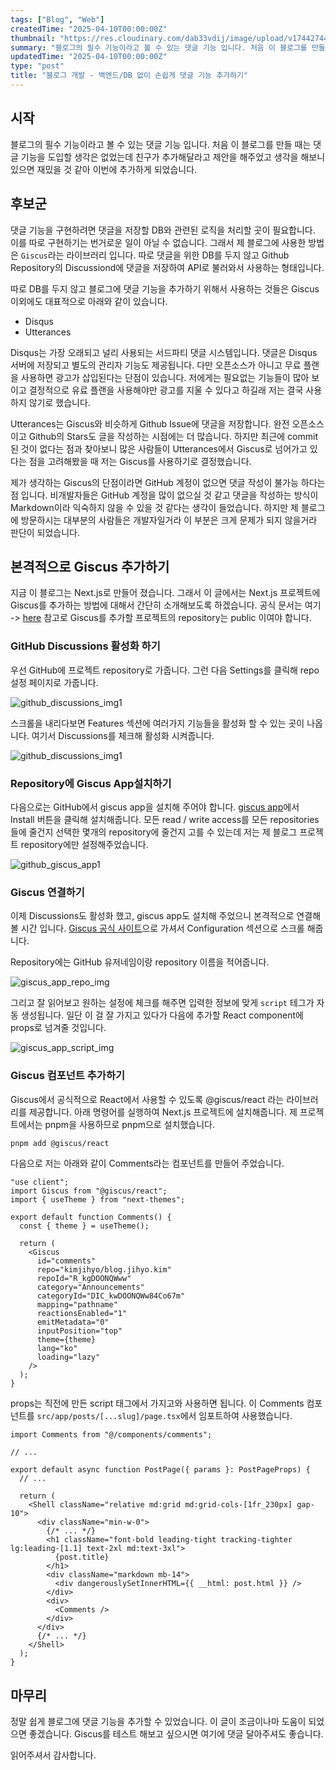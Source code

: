 ```yaml
---
tags: ["Blog", "Web"]
createdTime: "2025-04-10T00:00:00Z"
thumbnail: "https://res.cloudinary.com/dab33vdij/image/upload/v1744274494/IMG_0433_rpc9c7.png"
summary: "블로그의 필수 기능이라고 볼 수 있는 댓글 기능 입니다. 처음 이 블로그를 만들 때는 댓글 기능을 도입할 생각은 없었는데 친구가 추가해달라고 제안을 해주었고 생각을 해보니 있으면 재밌을 것 같아 이번에 추가하게 되었습니다."
updatedTime: "2025-04-10T00:00:00Z"
type: "post"
title: "블로그 개발 - 백엔드/DB 없이 손쉽게 댓글 기능 추가하기"
---
```


## 시작

블로그의 필수 기능이라고 볼 수 있는 댓글 기능 입니다. 처음 이 블로그를 만들 때는 댓글 기능을 도입할 생각은 없었는데 친구가 추가해달라고 제안을 해주었고 생각을 해보니 있으면 재밌을 것 같아 이번에 추가하게 되었습니다.

## 후보군

댓글 기능을 구현하려면 댓글을 저장할 DB와 관련된 로직을 처리할 곳이 필요합니다. 이를 따로 구현하기는 번거로운 일이 아닐 수 없습니다. 그래서 제 블로그에 사용한 방법은 `Giscus`라는 라이브러리 입니다. 따로 댓글을 위한 DB를 두지 않고 Github Repository의 Discussiond에 댓글을 저장하여 API로 불러와서 사용하는 형태입니다.

따로 DB를 두지 않고 블로그에 댓글 기능을 추가하기 위해서 사용하는 것들은 Giscus 이외에도 대표적으로 아래와 같이 있습니다.

- Disqus
- Utterances

Disqus는 가장 오래되고 널리 사용되는 서드파티 댓글 시스템입니다. 댓글은 Disqus 서버에 저장되고 별도의 관리자 기능도 제공됩니다. 다만 오픈소스가 아니고 무료 플랜을 사용하면 광고가 삽입된다는 단점이 있습니다. 저에게는 필요없는 기능들이 많아 보이고 결정적으로 유료 플랜을 사용해야만 광고를 지울 수 있다고 하길래 저는 결국 사용하지 않기로 했습니다.

Utterances는 Giscus와 비슷하게 Github Issue에 댓글을 저장합니다. 완전 오픈소스이고 Github의 Stars도 글을 작성하는 시점에는 더 많습니다. 하지만 최근에 commit 된 것이 없다는 점과 찾아보니 많은 사람들이 Utterances에서 Giscus로 넘어가고 있다는 점을 고려해봤을 때 저는 Giscus를 사용하기로 결정했습니다.

제가 생각하는 Giscus의 단점이라면 GitHub 계정이 없으면 댓글 작성이 불가능 하다는 점 입니다. 비개발자들은 GitHub 계정을 많이 없으실 것 같고 댓글을 작성하는 방식이 Markdown이라 익숙하지 않을 수 있을 것 같다는 생각이 들었습니다.
하지만 제 블로그에 방문하시는 대부분의 사람들은 개발자일거라 이 부분은 크게 문제가 되지 않을거라 판단이 되었습니다.

## 본격적으로 Giscus 추가하기

지금 이 블로그는 Next.js로 만들어 졌습니다. 그래서 이 글에서는 Next.js 프로젝트에 Giscus를 추가하는 방법에 대해서 간단히 소개해보도록 하겠습니다. 공식 문서는 여기 -> [here](https://giscus.app)
참고로 Giscus를 추가할 프로젝트의 repository는 public 이여야 합니다.

### GitHub Discussions 활성화 하기

우선 GitHub에 프로젝트 repository로 가줍니다. 그런 다음 Settings를 클릭해 repo 설정 페이지로 가줍니다.

![github_discussions_img1](https://res.cloudinary.com/dab33vdij/image/upload/v1744274082/IMG_0428_nklsbb.jpg)

스크롤을 내리다보면 Features 섹션에 여러가지 기능들을 활성화 할 수 있는 곳이 나옵니다. 여기서 Discussions를 체크해 활성화 시켜줍니다.

![github_discussions_img1](https://res.cloudinary.com/dab33vdij/image/upload/v1744274083/IMG_0429_y2wyhu.jpg)

### Repository에 Giscus App설치하기

다음으로는 GitHub에서 giscus app을 설치해 주어야 합니다. [giscus app](https://github.com/apps/giscus)에서 Install 버튼을 클릭해 설치해줍니다. 모든 read / write access를 모든 repositories들에 줄건지 선택한 몇개의 repository에 줄건지 고를 수 있는데 저는 제 블로그 프로젝트 repository에만 설정해주었습니다.

![github_giscus_app1](https://res.cloudinary.com/dab33vdij/image/upload/v1744274082/IMG_0430_jyrym2.jpg)

### Giscus 연결하기

이제 Discussions도 활성화 했고, giscus app도 설치해 주었으니 본격적으로 연결해볼 시간 입니다. [Giscus 공식 사이트](https://giscus.app/)으로 가셔서 Configuration 섹션으로 스크롤 해줍니다.

Repository에는 GitHub 유저네임이랑 repository 이름을 적어줍니다.

![giscus_app_repo_img](https://res.cloudinary.com/dab33vdij/image/upload/v1744274083/IMG_0431_ngfier.jpg)

그리고 잘 읽어보고 원하는 설정에 체크를 해주면 입력한 정보에 맞게 `script` 테그가 자동 생성됩니다. 일단 이 걸 잘 가지고 있다가 다음에 추가할 React component에 props로 넘겨줄 것입니다.

![giscus_app_script_img](https://res.cloudinary.com/dab33vdij/image/upload/v1744274083/IMG_0432_pzuxew.jpg)

### Giscus 컴포넌트 추가하기

Giscus에서 공식적으로 React에서 사용할 수 있도록 @giscus/react 라는 라이브러리를 제공합니다. 아래 명령어를 실행하여 Next.js 프로젝트에 설치해줍니다. 제 프로젝트에서는 pnpm을 사용하므로 pnpm으로 설치했습니다.

```bash
pnpm add @giscus/react
```

다음으로 저는 아래와 같이 Comments라는 컴포넌트를 만들어 주었습니다.

```tsx
"use client";
import Giscus from "@giscus/react";
import { useTheme } from "next-themes";

export default function Comments() {
  const { theme } = useTheme();

  return (
    <Giscus
      id="comments"
      repo="kimjihyo/blog.jihyo.kim"
      repoId="R_kgDOONQWww"
      category="Announcements"
      categoryId="DIC_kwDOONQWw84Co67m"
      mapping="pathname"
      reactionsEnabled="1"
      emitMetadata="0"
      inputPosition="top"
      theme={theme}
      lang="ko"
      loading="lazy"
    />
  );
}
```

props는 직전에 만든 script 태그에서 가지고와 사용하면 됩니다.
이 Comments 컴포넌트를 `src/app/posts/[...slug]/page.tsx`에서 임포트하여 사용했습니다.

```tsx
import Comments from "@/components/comments";

// ...

export default async function PostPage({ params }: PostPageProps) {
  // ...

  return (
    <Shell className="relative md:grid md:grid-cols-[1fr_230px] gap-10">
      <div className="min-w-0">
        {/* ... */}
        <h1 className="font-bold leading-tight tracking-tighter lg:leading-[1.1] text-2xl md:text-3xl">
          {post.title}
        </h1>
        <div className="markdown mb-14">
          <div dangerouslySetInnerHTML={{ __html: post.html }} />
        </div>
        <div>
          <Comments />
        </div>
      </div>
      {/* ... */}
    </Shell>
  );
}
```

## 마무리

정말 쉽게 블로그에 댓글 기능을 추가할 수 있었습니다. 이 글이 조금이나마 도움이 되었으면 좋겠습니다. Giscus를 테스트 해보고 싶으시면 여기에 댓글 달아주셔도 좋습니다.

읽어주셔서 감사합니다.
